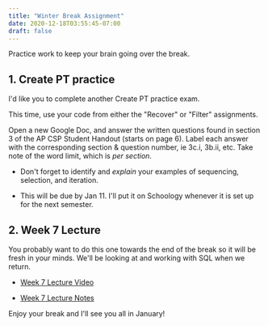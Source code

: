```yaml
---
title: "Winter Break Assignment"
date: 2020-12-18T03:55:45-07:00
draft: false
---
```


Practice work to keep your brain going over the break.
<!--more-->

## 1. Create PT practice

I'd like you to complete another Create PT practice exam.

This time, use your code from either the "Recover" or "Filter" assignments.

Open a new Google Doc, and answer the written questions found in section 3 of the AP CSP Student Handout (starts on page 6). Label each answer with the corresponding section & question number, ie 3c.i, 3b.ii, etc. Take note of the word limit, which is *per section*.

* Don't forget to identify and *explain* your examples of sequencing, selection, and iteration.

* This will be due by Jan 11. I'll put it on Schoology whenever it is set up for the next semester.

## 2. Week 7 Lecture

You probably want to do this one towards the end of the break so it will be fresh in your minds. We'll be looking at and working with SQL when we return.

* [Week 7 Lecture Video](https://video.cs50.io/u5pDdEKnbKA?screen=-nHi1mI60oI)

* [Week 7 Lecture Notes](https://cs50.harvard.edu/ap/2021/curriculum/x/notes/7/)

Enjoy your break and I'll see you all in January!